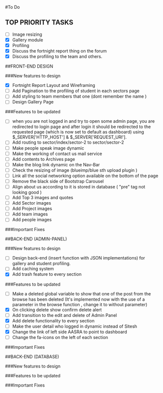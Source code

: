#To Do 

## TOP PRIORITY TASKS
 - [ ] Image resizing
 - [x] Gallery module
 - [x] Profiling
 - [x] Discuss the fortnight report thing on the forum
 - [x] Discuss the profiling to the team and others.

##FRONT-END DESIGN

###New features to design

- [x] Fortnight Report Layout and Wireframing
- [ ] Add Pagination to the profiling of student in each sectors page
- [ ] Add styling to team members that one (dont remember the name )
- [ ] Design Gallery Page

###Features to be updated

- [ ] when you are not logged in and try to open some admin page, you are redirected to login page and after login it should be redirected to the requested page (which is now set to default as dashboard) using $_SERVER['HTTP_HOST'] & $_SERVER['REQUEST_URI'].
- [ ] Add routing to sector/index/sector-2 to sector/sector-2
- [ ] Make people speak image dynamic
- [ ] Make the working of contact us mail service
- [ ] Add contents to Archives page
- [ ] Make the blog link dynamic on the Nav-Bar
- [ ] Check the resizing of image (blueimp/blue sth upload plugin )
- [ ] Link all the social networking option available on the bottom of the page
- [ ] Remove the black side of Bootstrap Carousel
- [ ] Align about us according to it is stored in database ( "pre" tag not looking good )
- [ ] Add Top 3 images and quotes
- [ ] Add Sector images
- [ ] Add Project images
- [ ] Add team images
- [ ] Add people images

###Important Fixes

##BACK-END (ADMIN-PANEL)

###New features to design

- [ ] Design back-end (insert function with JSON implementations) for gallery and student profiling. 
- [ ] Add caching system
- [x] Add trash feature to every section

###Features to be updated

- [ ] Make a deleted global variable to show that one of the post from the browse has been deleted (It's implemented now with the use of a parameter in the browse function , change it to without parameter)
- [x] On clicking delete show confirm delete alert
- [ ] Add transition to the edit and delete of Admin Panel
- [x] Add delete functionality to every section
- [ ] Make the user detail who logged in dynamic instead of Sitesh
- [x] Change the link of left side AASRA to point to dashboard
- [ ] Change the fa-icons on the left of each section

###Important Fixes

##BACK-END (DATABASE)

###New features to design

###Features to be updated

###Important Fixes
